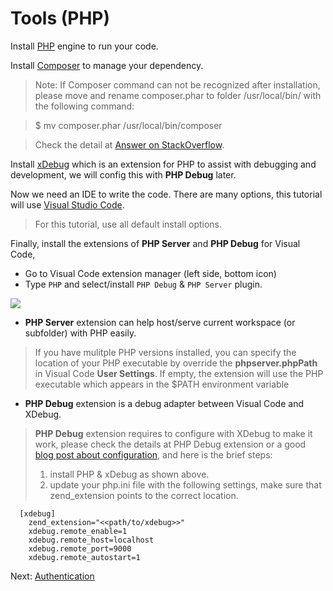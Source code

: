 # Tools (PHP)

Install [PHP](http://php.net/downloads.php) engine to run your code. 

Install [Composer](https://getcomposer.org/download/) to manage your dependency. 

>Note: If Composer command can not be recognized after installation, please move and rename composer.phar to folder /usr/local/bin/ with the following command: 

>$ mv composer.phar /usr/local/bin/composer 

> Check the detail at [Answer on StackOverflow](https://stackoverflow.com/questions/25018894/osx-bash-composer-command-not-found).
  
 Install [xDebug](https://xdebug.org/index.php) which is an extension for PHP to assist with debugging and development, we will config this with **PHP Debug** later.

Now we need an IDE to write the code. There are many options, this tutorial will use [Visual Studio Code](https://code.visualstudio.com/).

> For this tutorial, use all default install options.

Finally, install the extensions of **PHP Server** and **PHP Debug** for Visual Code, 
- Go to Visual Code extension manager (left side, bottom icon)
- Type `PHP` and select/install `PHP Debug` & `PHP Server` plugin.

![](_media/php/vs_code_extension.png) 

- **PHP Server** extension can help host/serve current workspace (or subfolder) with PHP easily.
> If you have mulitple PHP versions installed, you can specify the location of your PHP executable by override the **phpserver.phpPath** in Visual Code **User Settings**. If empty, the extension will use the PHP executable which appears in the $PATH environment variable
 

- **PHP Debug** extension is a debug adapter between Visual Code and XDebug. 
> **PHP Debug** extension requires to configure with XDebug to make it work, please check the details at PHP Debug extension or a good [blog post about configuration](https://blogs.msdn.microsoft.com/nicktrog/2016/02/11/configuring-visual-studio-code-for-php-development/), and here is the brief steps:
> 1. install PHP & xDebug as shown above.
> 2. update your php.ini file with the following settings, make sure that zend_extension points to the correct location.

      [xdebug]
        zend_extension="<<path/to/xdebug>>"
        xdebug.remote_enable=1
        xdebug.remote_host=localhost
        xdebug.remote_port=9000
        xdebug.remote_autostart=1


Next: [Authentication](oauth/)